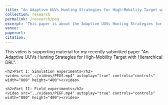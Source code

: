 ```yaml
---
title: "An Adaptive UUVs Hunting Strategies for High-Mobility Target with Hierarchical DRL"
collection: research
permalink: /research/peg
excerpt: 'This paper is about the Adaptive UUVs Hunting Strategies for High-Mobility Target with Hierarchical DRL'
venue:
paperurl:
citation:
---
```



<html lang="en">
<head>
    <meta charset="UTF-8">
    <meta name="viewport" content="width=device-width, initial-scale=1.0">
    <title>Supporting Material</title>
</head>
<body>
    <p>This video is supporting material for my recently submitted paper "An Adaptive UUVs Hunting Strategies for High-Mobility Target with Hierarchical DRL".</p>
    
    <h2>Part I: Simulation experiments</h2>
    <video src="../videos/PEGS.mp4" autoplay="true" controls="controls" width="800" height="400"></video>

    <h2>Part II: Field experiments</h2>
    <video src="../videos/PEGF.mp4" autoplay="true" controls="controls" width="800" height="400"></video>
</body>
</html>
